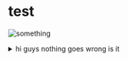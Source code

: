 # test

![something](https://cdn.discordapp.com/attachments/1097442444620087356/1139724844871712838/image.png)

<details>
  <summary>
    hi guys nothing goes wrong is it
  </summary>

  hi!
</details>
